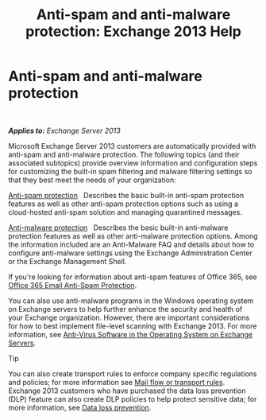 ﻿---
title: 'Anti-spam and anti-malware protection: Exchange 2013 Help'
TOCTitle: Anti-spam and anti-malware protection
ms:assetid: 07d0f42d-2adc-48bf-b07f-189a560d365b
ms:mtpsurl: https://technet.microsoft.com/en-us/library/JJ150481(v=EXCHG.150)
ms:contentKeyID: 47559937
ms.date: 06/02/2016
mtps_version: v=EXCHG.150
---

# Anti-spam and anti-malware protection

 

_**Applies to:** Exchange Server 2013_


Microsoft Exchange Server 2013 customers are automatically provided with anti-spam and anti-malware protection. The following topics (and their associated subtopics) provide overview information and configuration steps for customizing the built-in spam filtering and malware filtering settings so that they best meet the needs of your organization:

[Anti-spam protection](anti-spam-protection-exchange-2013-help.md)   Describes the basic built-in anti-spam protection features as well as other anti-spam protection options such as using a cloud-hosted anti-spam solution and managing quarantined messages.

[Anti-malware protection](anti-malware-protection-exchange-2013-help.md)   Describes the basic built-in anti-malware protection features as well as other anti-malware protection options. Among the information included are an Anti-Malware FAQ and details about how to configure anti-malware settings using the Exchange Administration Center or the Exchange Management Shell.

If you're looking for information about anti-spam features of Office 365, see [Office 365 Email Anti-Spam Protection](https://support.office.com/en-us/article/office-365-email-anti-spam-protection-6a601501-a6a8-4559-b2e7-56b59c96a586?ui=en-us%26rs=en-us%26ad=us).

You can also use anti-malware programs in the Windows operating system on Exchange servers to help further enhance the security and health of your Exchange organization. However, there are important considerations for how to best implement file-level scanning with Exchange 2013. For more information, see [Anti-Virus Software in the Operating System on Exchange Servers](anti-virus-software-in-the-operating-system-on-exchange-servers-exchange-2013-help.md).


> [!TIP]
> You can also create transport rules to enforce company specific regulations and policies; for more information see <A href="mail-flow-rules-transport-rules-in-exchange-2013-exchange-2013-help.md">Mail flow or transport rules</A>. Exchange 2013 customers who have purchased the data loss prevention (DLP) feature can also create DLP policies to help protect sensitive data; for more information, see <A href="technical-overview-of-dlp-data-loss-prevention-in-exchange.md">Data loss prevention</A>.


